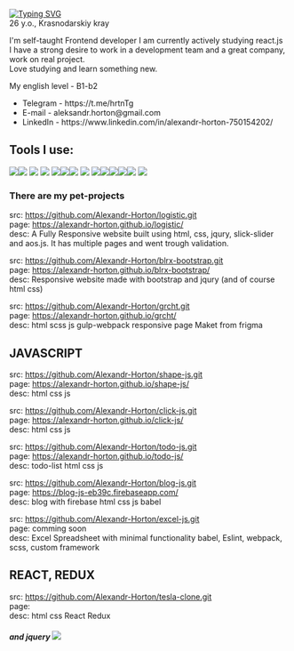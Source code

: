[![Typing SVG](https://readme-typing-svg.herokuapp.com?color=%23F765D6&lines=Hi%2C+I'm+Alexandr+Horton)](https://git.io/typing-svg) <br>
26 y.o., Krasnodarskiy kray

I'm self-taught Frontend developer 
I am currently actively studying react.js <br>
I have a strong desire to work in a development team and a great company, work on real project.<br>
Love studying and learn something new. <br>

My english level - B1-b2 <br>

<ul>
<li>Telegram - https://t.me/hrtnTg </li>
<li>E-mail - aleksandr.horton@gmail.com </li>
<li>LinkedIn - https://www.linkedin.com/in/alexandr-horton-750154202/ </li>
</ul>



<h2>Tools I use:</h2>

<img src="https://img.icons8.com/color/48/000000/html-5.png"/><img src="https://img.icons8.com/color/48/000000/css3.png"/>
<img src="https://img.icons8.com/color/48/000000/sass.png"/> 
<img src="https://img.icons8.com/color/48/000000/bootstrap.png"/>
<img src="https://img.icons8.com/color/48/000000/javascript.png"/><img src="https://img.icons8.com/color/48/000000/typescript.png"/><img src="https://img.icons8.com/color/48/000000/nodejs.png"/>
<img src="https://img.icons8.com/color/48/000000/firebase.png"/>
<img src="https://img.icons8.com/color/48/000000/react-native.png"/><img src="https://img.icons8.com/color/48/000000/redux.png"/><img src="https://img.icons8.com/color/48/000000/git.png"/><img src="https://img.icons8.com/external-tal-revivo-shadow-tal-revivo/48/000000/external-gulp-an-open-source-javascript-toolkit-by-fractal-innovations-logo-shadow-tal-revivo.png"/><img src="https://img.icons8.com/color/48/000000/webpack.png"/>
<img src="https://img.icons8.com/external-tal-revivo-color-tal-revivo/46/000000/external-yarn-fast-reliable-and-secure-dependency-management-web-portal-logo-color-tal-revivo.png"/>

<h3>There are my pet-projects</h3>

src: https://github.com/Alexandr-Horton/logistic.git <br>
page: https://alexandr-horton.github.io/logistic/ <br>
desc: A Fully Responsive website built using html, css, jqury, slick-slider and aos.js. It has multiple pages and went trough validation.

src: https://github.com/Alexandr-Horton/blrx-bootstrap.git <br>
page: https://alexandr-horton.github.io/blrx-bootstrap/ <br>
desc: Responsive website made with bootstrap and jqury (and of course html css)

src: https://github.com/Alexandr-Horton/grcht.git <br>
page: https://alexandr-horton.github.io/grcht/ <br>
desc: html scss js gulp-webpack responsive page Maket from frigma

<h2>JAVASCRIPT</h2>

src: https://github.com/Alexandr-Horton/shape-js.git <br>
page: https://alexandr-horton.github.io/shape-js/ <br>
desc: html css js

src: https://github.com/Alexandr-Horton/click-js.git <br>
page: https://alexandr-horton.github.io/click-js/ <br>
desc: html css js

src: https://github.com/Alexandr-Horton/todo-js.git <br>
page: https://alexandr-horton.github.io/todo-js/ <br>
desc: todo-list html css js

src: https://github.com/Alexandr-Horton/blog-js.git <br>
page: https://blog-js-eb39c.firebaseapp.com/ <br>
desc: blog with firebase html css js babel

src: https://github.com/Alexandr-Horton/excel-js.git <br>
page: comming soon <br>
desc: Excel Spreadsheet with minimal functionality babel, Eslint, webpack, scss, custom framework

<h2>REACT, REDUX</h2>

src: https://github.com/Alexandr-Horton/tesla-clone.git <br>
page: <br>
desc: html css React Redux
<h5>and jquery <img src="https://img.icons8.com/external-tal-revivo-shadow-tal-revivo/24/000000/external-jquery-is-a-javascript-library-designed-to-simplify-html-logo-shadow-tal-revivo.png"/></h5>

